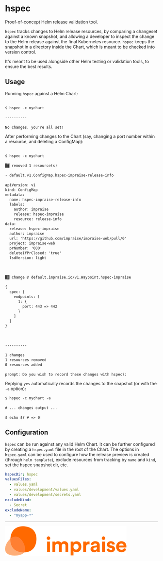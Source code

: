 # hspec

Proof-of-concept Helm release validation tool.

`hspec` tracks changes to Helm release resources, by comparing a changeset against a known snapshot, and allowing a developer to inspect the change to the Helm release against the final Kubernetes resource. `hspec` keeps the snapshot in a directory inside
the Chart, which is meant to be checked into version control.

It's meant to be used alongside other Helm testing or validation tools, to ensure the best results.

## Usage

Running `hspec` against a Helm Chart:

```shell

$ hspec -c mychart

----------

No changes, you're all set!

```

After performing changes to the Chart (say, changing a port number within a resource, and deleting a ConfigMap):

```shell

$ hspec -c mychart

▓▓ removed 1 resource(s)

- default.v1.ConfigMap.hspec-impraise-release-info

apiVersion: v1
kind: ConfigMap
metadata:
  name: hspec-impraise-release-info
  labels:
    author: impraise
    release: hspec-impraise
    resource: release-info
data:
  release: hspec-impraise
  author: impraise
  url: 'https://github.com/impraise/impraise-web/pull/0'
  project: impraise-web
  prNumber: '000'
  deleteIfPrClosed: 'true'
  lsdVersion: light



▓▓ change @ default.impraise.io/v1.Waypoint.hspec-impraise

{
  spec: {
    endpoints: [
      1: {
        port: 443 => 442
      }
    ]
  }
}



----------

1 changes
1 resources removed
0 resources added

prompt: Do you wish to record these changes with hspec?:
```

Replying `yes` automatically records the changes to the snapshot (or with the `-a` option):

```shell
$ hspec -c mychart -a

# ... changes output ...

$ echo $? # => 0
```

## Configuration

`hspec` can be run against any valid Helm Chart. It can be further configured by creating a
`hspec.yaml` file in the root of the Chart. The options in `hspec.yaml` can be used to configure
how the release preview is created (through `helm template`), exclude resources from tracking by
`name` and `kind`, set the hspec snapshot dir, etc.

```yaml
hspecDir: hspec
valuesFiles:
  - values.yaml
  - values/development/values.yaml
  - values/development/secrets.yaml
excludeKind:
  - Secret
excludeName:
  - "myapp-*"
```

---
![](/impraise.png)
